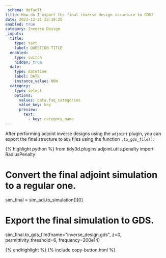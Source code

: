 ```yaml
---
_schema: default
title: How do I export the final inverse design structure to GDS?
date: 2023-12-21 23:19:25
enabled: true
category: Inverse Design
_inputs:
  title:
    type: text
    label: QUESTION TITLE
  enabled:
    type: switch
    hidden: true
  date:
    type: datetime
    label: DATE
    instance_value: NOW
  category:
    type: select
    options:
      values: data.faq_categories
      value_key: key
      preview:
        text:
          - key: category_name
---
```

<div><p>After performing adjoint inverse designs using the <code>adjoint</code> plugin, you can export the final structure to <code>GDS</code> files using the function <code>.to_gds_file()</code>.</p><div markdown class="code-snippet">{% highlight python %}
from tidy3d.plugins.adjoint.utils.penalty import RadiusPenalty

# Convert the final adjoint simulation to a regular one.
sim_final = sim_adj.to_simulation()[0]

# Export the final simulation to GDS.
sim_final.to_gds_file(fname="inverse_design.gds", z=0, permittivity_threshold=6, frequency=200e14)

{% endhighlight %}
{% include copy-button.html %}</div><p> </p></div>

<div> </div>

<div> </div>